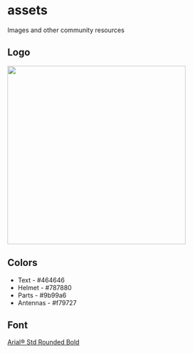 # assets

Images and other community resources

## Logo

<img src="https://github.com/hapijs/assets/blob/master/images/hapi.png" width="400px" />

## Colors

- Text - #464646
- Helmet - #787880
- Parts - #9b99a6
- Antennas - #f79727

## Font

[Arial® Std Rounded Bold](https://www.fonts.com/font/monotype/arial/rounded-bold)
